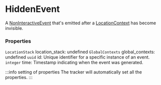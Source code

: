 # HiddenEvent
A [NonInteractiveEvent](/taxonomy/reference/events/NonInteractiveEvent.md) that's emitted after a [LocationContext](/taxonomy/reference/location-contexts/overview.md) has become invisible.

### Properties
`LocationStack` location_stack: undefined
`GlobalContexts` global_contexts: undefined
`uuid` id: Unique identifier for a specific instance of an event.
`integer` time: Timestamp indicating when the event was generated.

:::info setting of properties
The tracker will automatically set all the properties.
:::
